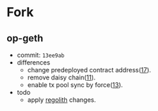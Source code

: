 # Fork

## op-geth

- commit: `13ee9ab`
- differences
  - change predeployed contract address([17](https://github.com/wemixkanvas/go-ethereum/pull/17)).
  - remove daisy chain([11](https://github.com/wemixkanvas/go-ethereum/pull/11)).
  - enable tx pool sync by force([13](https://github.com/wemixkanvas/go-ethereum/pull/13)).
- todo
  - apply [regolith](https://github.com/ethereum-optimism/optimism/blob/develop/specs/network-upgrades.md#regolith) changes.
